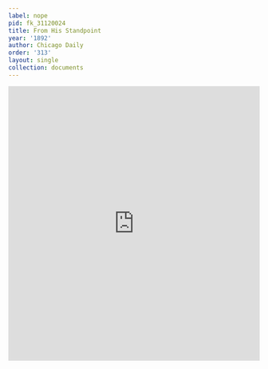 ```yaml
---
label: nope
pid: fk_31120024
title: From His Standpoint
year: '1892'
author: Chicago Daily
order: '313'
layout: single
collection: documents
---
```

<iframe src="https://northwestern.app.box.com/embed/s/dzi1cdxk9840ltmh5s2oilcbvpnb0jcu?sortColumn=date&view=list" width="100%" height="550" frameborder="0" allowfullscreen webkitallowfullscreen msallowfullscreen></iframe>
